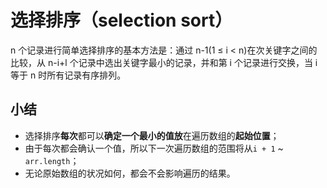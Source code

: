# 选择排序（selection sort）

n 个记录进行简单选择排序的基本方法是：通过 n-1(1 ≤ i < n)在次关键字之间的比较，从 n-i+l 个记录中选出关键字最小的记录，并和第 i 个记录进行交换，当 i 等于 n 时所有记录有序排列。

## 小结

+ 选择排序**每次**都可以**确定一个最小的值放**在遍历数组的**起始位置**；
+ 由于每次都会确认一个值，所以下一次遍历数组的范围将从`i + 1` ~  `arr.length`；
+ 无论原始数组的状况如何，都会不会影响遍历的结果。

